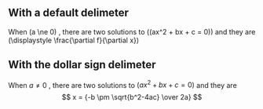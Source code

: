 ﻿## With a default delimeter
When  \(a \ne 0\) , there are two solutions to \((ax^2 + bx + c = 0)\) and they are
\(\displaystyle \frac{\partial f}{\partial x}\)

## With the dollar sign delimeter
When  $a \ne 0$ , there are two solutions to $(ax^2 + bx + c = 0)$ and they are
$$ x = {-b \pm \sqrt{b^2-4ac} \over 2a} $$